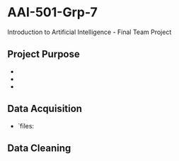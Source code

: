 # AAI-501-Grp-7
Introduction to Artificial Intelligence - Final Team Project

## Project Purpose 
*
*
*

## Data Acquisition
* `files:

## Data Cleaning
